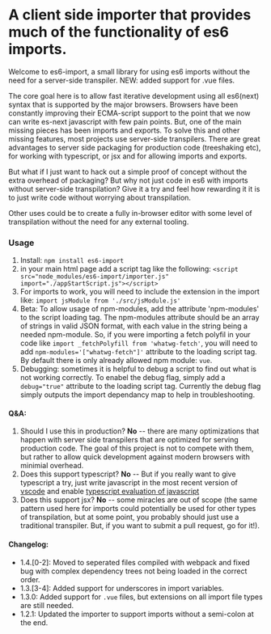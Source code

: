 # A client side importer that provides much of the functionality of es6 imports.

Welcome to es6-import, a small library for using es6 imports without the need for a server-side transpiler. NEW: added support for .vue files.

The core goal here is to allow fast iterative development using all es6(next) syntax that is supported by the major browsers.  Browsers have been constantly improving their ECMA-script support to the point that we now can write es-next javascript with few pain points. But, one of the main missing pieces has been imports and exports.  To solve this and other missing features, most projects use server-side transpilers.  There are great advantages to server side packaging for production code (treeshaking etc), for working with typescript, or jsx and for allowing imports and exports. 

But what if I just want to hack out a simple proof of concept without the extra overhead of packaging? But why not just code in es6 with imports without server-side transpilation?  Give it a try and feel how rewarding it it is to just write code without worrying about transpilation.

Other uses could be to create a fully in-browser editor with some level of transpilation without the need for any external tooling.

### Usage

1. Install:
`npm install es6-import`
2. in your main html page add a script tag like the following: 
`<script src="node_modules/es6-import/importer.js" import="./appStartScript.js"></script>`
3. For imports to work, you will need to include the extension in the import like: `import jsModule from './src/jsModule.js'`
4. Beta: To allow usage of npm-modules, add the attribute 'npm-modules' to the script loading tag.  The npm-modules attribute should be an array of strings in valid JSON format, with each value in the string being a needed npm-module.  So, if you were importing a fetch polyfil in your code like `import _fetchPolyfill from 'whatwg-fetch'`, you will need to add `npm-modules='["whatwg-fetch"]'` attribute to the loading script tag. By default there is only already allowed npm module: `vue`.
5. Debugging: sometimes it is helpful to debug a script to find out what is not working correctly.  To enabel the debug flag, simply add a `debug="true"` attribute to the loading script tag.  Currently the debug flag simply outputs the import dependancy map to help in troubleshooting.

#### Q&A:
1. Should I use this in production? **No** -- there are many optimizations that happen with server side transpilers that are optimized for serving production code. The goal of this project is not to compete with them, but rather to allow quick development against modern browsers with minimial overhead.
2. Does this support typescript?  **No** -- But if you really want to give typescript a try, just write javascript in the most recent version of [vscode](https://code.visualstudio.com/) and enable [typescript evaluation of javascript](https://code.visualstudio.com/updates/v1_12#_typescript-23)
3. Does this support jsx? **No** -- some miracles are out of scope (the same pattern used here for imports could potentially be used for other types of transpilation, but at some point, you probably should just use a traditional transpiler.  But, if you want to submit a pull request, go for it!).

#### Changelog:

* 1.4.[0-2]: Moved to seperated files compiled with webpack and fixed bug with complex dependency trees not being loaded in the correct order.
* 1.3.[3-4]: Added support for underscores in import variables.
* 1.3.0: Added support for `.vue` files, but extensions on all import file types are still needed.
* 1.2.1: Updated the importer to support imports without a semi-colon at the end.
